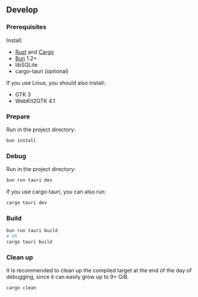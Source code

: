 ## Develop

### Prerequisites

Install:

- [Rust](https://rust-lang.org) and [Cargo](https://crates.io/)
- [Bun](https://bun.sh) 1.2+
- libSQLite
- cargo-tauri (optional)

If you use Linux, you should also install:

- GTK 3
- WebKit2GTK 4.1

### Prepare

Run in the project directory:

```bash
bun install
```

### Debug

Run in the project directory:

```bash
bun run tauri dev
```

If you use cargo-tauri, you can also run:

```bash
cargo tauri dev
```

### Build

```bash
bun run tauri build
# OR
cargo tauri build
```

### Clean up

It is recommended to clean up the compiled target at the end of the day of debugging, since it can easily grow up to 9+ GiB.

```bash
cargo clean
```
